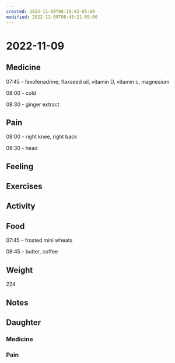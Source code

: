 ```yaml
---
created: 2022-11-09T08:19:02-05:00
modified: 2022-11-09T08:48:21-05:00
---
```


# 2022-11-09

## Medicine

07:45 - fexofenadrine, flaxseed oil, vitamin D, vitamin c, magnesium 

08:00 - cold

08:30 - ginger extract 

## Pain

08:00 - right knee, right back

08:30 - head

## Feeling


## Exercises


## Activity


## Food

07:45 - frosted mini wheats 

08:45 - butter, coffee

## Weight

224

## Notes

## Daughter


### Medicine


### Pain

